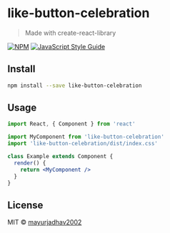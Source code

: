 # like-button-celebration

> Made with create-react-library

[![NPM](https://img.shields.io/npm/v/like-button-celebration.svg)](https://www.npmjs.com/package/like-button-celebration) [![JavaScript Style Guide](https://img.shields.io/badge/code_style-standard-brightgreen.svg)](https://standardjs.com)

## Install

```bash
npm install --save like-button-celebration
```

## Usage

```jsx
import React, { Component } from 'react'

import MyComponent from 'like-button-celebration'
import 'like-button-celebration/dist/index.css'

class Example extends Component {
  render() {
    return <MyComponent />
  }
}
```

## License

MIT © [mayurjadhav2002](https://github.com/mayurjadhav2002)
